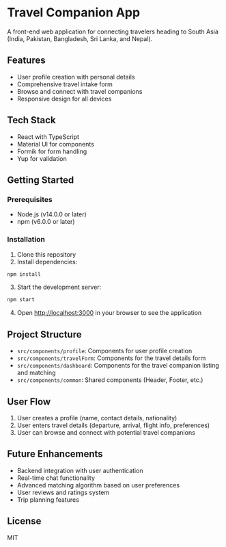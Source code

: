 # Travel Companion App

A front-end web application for connecting travelers heading to South Asia (India, Pakistan, Bangladesh, Sri Lanka, and Nepal).

## Features

- User profile creation with personal details
- Comprehensive travel intake form
- Browse and connect with travel companions
- Responsive design for all devices

## Tech Stack

- React with TypeScript
- Material UI for components
- Formik for form handling
- Yup for validation

## Getting Started

### Prerequisites

- Node.js (v14.0.0 or later)
- npm (v6.0.0 or later)

### Installation

1. Clone this repository
2. Install dependencies:

```bash
npm install
```

3. Start the development server:

```bash
npm start
```

4. Open [http://localhost:3000](http://localhost:3000) in your browser to see the application

## Project Structure

- `src/components/profile`: Components for user profile creation
- `src/components/travelForm`: Components for the travel details form
- `src/components/dashboard`: Components for the travel companion listing and matching
- `src/components/common`: Shared components (Header, Footer, etc.)

## User Flow

1. User creates a profile (name, contact details, nationality)
2. User enters travel details (departure, arrival, flight info, preferences)
3. User can browse and connect with potential travel companions

## Future Enhancements

- Backend integration with user authentication
- Real-time chat functionality
- Advanced matching algorithm based on user preferences
- User reviews and ratings system
- Trip planning features

## License

MIT
